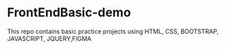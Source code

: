 # FrontEndBasic-demo
This repo contains basic practice projects using HTML, CSS, BOOTSTRAP, JAVASCRIPT, JQUERY,FIGMA
